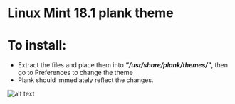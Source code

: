 Linux Mint 18.1 plank theme
===========================

# To install:
- Extract the files and place them into ***"/usr/share/plank/themes/"***, then go to Preferences to change the theme 
- Plank should immediately reflect the changes.

![alt text](https://github.com/YannickNascimento/Numix-Theme-for-plank/blob/master/plankNumix.png?raw=true)

